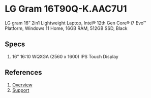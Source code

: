 # LG Gram 16T90Q-K.AAC7U1

LG gram 16” 2in1 Lightweight Laptop, Intel® 12th Gen Core® i7 Evo™ Platform, Windows 11 Home, 16GB RAM, 512GB SSD, Black

## Specs

1. 16" 16:10 WQXGA (2560 x 1600) IPS Touch Display

## References

1. [Overview](https://www.lg.com/us/laptops/lg-16t90q-k.aac7u1)
1. [Support](https://www.lg.com/us/support/product/lg-16T90Q-K.AAC7U1)
